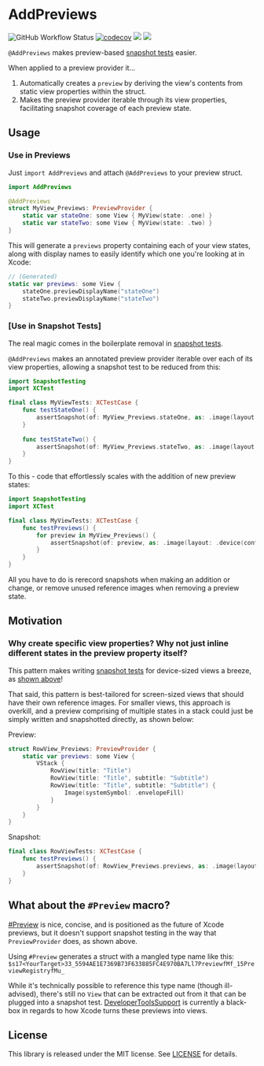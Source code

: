 # AddPreviews

![GitHub Workflow Status](https://img.shields.io/github/actions/workflow/status/Dafurman/AddPreviews/Test_SwiftPM.yml?label=CI&logo=GitHub)
[![codecov](https://codecov.io/gh/dafurman/AddPreviews/graph/badge.svg?token=SLS5308CEO)](https://codecov.io/gh/dafurman/AddPreviews)
[![](https://img.shields.io/endpoint?url=https%3A%2F%2Fswiftpackageindex.com%2Fapi%2Fpackages%2Fdafurman%2FAddPreviews%2Fbadge%3Ftype%3Dswift-versions)](https://swiftpackageindex.com/dafurman/AddPreviews)
[![](https://img.shields.io/endpoint?url=https%3A%2F%2Fswiftpackageindex.com%2Fapi%2Fpackages%2Fdafurman%2FAddPreviews%2Fbadge%3Ftype%3Dplatforms)](https://swiftpackageindex.com/dafurman/AddPreviews)

`@AddPreviews` makes preview-based [snapshot tests](https://github.com/pointfreeco/swift-snapshot-testing) easier.

When applied to a preview provider it...
1. Automatically creates a `preview` by deriving the view's contents from static view properties within the struct.
2. Makes the preview provider iterable through its view properties, facilitating snapshot coverage of each preview state.

## Usage

### Use in Previews

Just `import AddPreviews` and attach `@AddPreviews` to your preview struct.

```swift
import AddPreviews

@AddPreviews
struct MyView_Previews: PreviewProvider {
    static var stateOne: some View { MyView(state: .one) }
    static var stateTwo: some View { MyView(state: .two) }
}
```

This will generate a `previews` property containing each of your view states, along with display names to easily identify which one you're looking at in Xcode:

```swift
// (Generated)
static var previews: some View {
    stateOne.previewDisplayName("stateOne")
    stateTwo.previewDisplayName("stateTwo")
}
```

### [Use in Snapshot Tests]

The real magic comes in the boilerplate removal in [snapshot tests](https://github.com/pointfreeco/swift-snapshot-testing).

`@AddPreviews` makes an annotated preview provider iterable over each of its view properties, allowing a snapshot test to be reduced from this:

```swift
import SnapshotTesting
import XCTest

final class MyViewTests: XCTestCase {
    func testStateOne() {
        assertSnapshot(of: MyView_Previews.stateOne, as: .image(layout: .device(config: .yourDevice)))
    }
    
    func testStateTwo() {
        assertSnapshot(of: MyView_Previews.stateTwo, as: .image(layout: .device(config: .yourDevice)))
    }
}
```

To this - code that effortlessly scales with the addition of new preview states:

```swift
import SnapshotTesting
import XCTest

final class MyViewTests: XCTestCase {
    func testPreviews() {
        for preview in MyView_Previews() {
            assertSnapshot(of: preview, as: .image(layout: .device(config: .yourDevice)), named: preview.name)
        }
    }
}
```

All you have to do is rerecord snapshots when making an addition or change, or remove unused reference images when removing a preview state.

## Motivation

### Why create specific view properties? Why not just inline different states in the preview property itself?

This pattern makes writing [snapshot tests](https://github.com/pointfreeco/swift-snapshot-testing) for device-sized views a breeze, as [shown above](#use-in-snapshot-tests)!

That said, this pattern is best-tailored for screen-sized views that should have their own reference images. For smaller views, this approach is overkill, and a preview comprising of multiple states in a stack could just be simply written and snapshotted directly, as shown below:

Preview:
```swift
struct RowView_Previews: PreviewProvider {
    static var previews: some View {
        VStack {
            RowView(title: "Title")
            RowView(title: "Title", subtitle: "Subtitle")
            RowView(title: "Title", subtitle: "Subtitle") {
                Image(systemSymbol: .envelopeFill)
            }
        }
    }
}
```
Snapshot:
```swift
final class RowViewTests: XCTestCase {
    func testPreviews() {
        assertSnapshot(of: RowView_Previews.previews, as: .image(layout: .device(config: .yourDevice)))
    }
}
```

## What about the `#Preview` macro?
[#Preview](https://developer.apple.com/documentation/swiftui/preview(_:body:)) is nice, concise, and is positioned as the future of Xcode previews, but it doesn't support snapshot testing in the way that `PreviewProvider` does, as shown above.

Using `#Preview` generates a struct with a mangled type name like this:
`$s17<YourTarget>33_5594AE1E7369B73F633885FC4E970BA7Ll7PreviewfMf_15PreviewRegistryfMu_`

While it's technically possible to reference this type name (though ill-advised), there's still no `View` that can be extracted out from it that can be plugged into a snapshot test.
[DeveloperToolsSupport](https://developer.apple.com/documentation/developertoolssupport) is currently a black-box in regards to how Xcode turns these previews into views.

## License

This library is released under the MIT license. See [LICENSE](LICENSE) for details.
